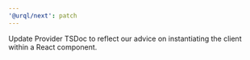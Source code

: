 ```yaml
---
'@urql/next': patch
---
```


Update Provider TSDoc to reflect our advice on
instantiating the client within a React component.

